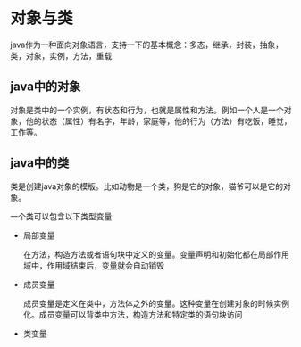 # 对象与类
java作为一种面向对象语言，支持一下的基本概念：多态，继承，封装，抽象，类，对象，实例，方法，重载

## java中的对象
对象是类中的一个实例，有状态和行为，也就是属性和方法。例如一个人是一个对象，他的状态（属性）有名字，年龄，家庭等，他的行为（方法）有吃饭，睡觉，工作等。
## java中的类
类是创建java对象的模版。比如动物是一个类，狗是它的对象，猫爷可以是它的对象。

一个类可以包含以下类型变量:

* 局部变量
	
	在方法，构造方法或者语句块中定义的变量。变量声明和初始化都在局部作用域中，作用域结束后，变量就会自动销毁
* 成员变量

	成员变量是定义在类中，方法体之外的变量。这种变量在创建对象的时候实例化。成员变量可以背类中方法，构造方法和特定类的语句块访问
* 类变量